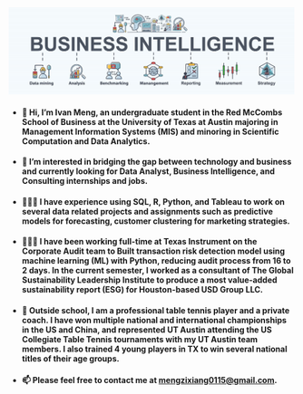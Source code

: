 ![](https://github.com/Ivan-Meng0115/Ivan-Meng0115/blob/main/pasos-business-intelligence-plan-negocios-mineria-datos-analisis-estrategia_35632-173.jpg)
- #### 👋  Hi, I’m Ivan Meng, an undergraduate student in the Red McCombs School of Business at the University of Texas at Austin majoring in Management Information Systems (MIS) and minoring in Scientific Computation and Data Analytics.

- #### 👀  I’m interested in bridging the gap between technology and business and currently looking for Data Analyst, Business Intelligence, and Consulting internships and jobs.

- #### 👨🏻‍💻  I have experience using SQL, R, Python, and Tableau to work on several data related projects and assignments such as predictive models for forecasting, customer clustering for marketing strategies. 

- #### 👨🏻‍💻 I have been working full-time at Texas Instrument on the Corporate Audit team to Built transaction risk detection model using machine learning (ML) with Python, reducing audit process from 16 to 2 days. In the current semester, I worked as a consultant of The Global Sustainability Leadership Institute to produce a most value-added sustainability report (ESG) for Houston-based USD Group LLC.


- #### 🏓  Outside school, I am a professional table tennis player and a private coach.  I have won multiple national and international championships in the US and China, and represented UT Austin attending the US Collegiate Table Tennis tournaments with my UT Austin team members.  I also trained 4 young players in TX to win several national titles of their age groups.

- #### 📫 Please feel free to contact me at mengzixiang0115@gmail.com.


<!---
Ivan-Meng0115/Ivan-Meng0115 is a ✨ special ✨ repository because its `README.md` (this file) appears on your GitHub profile.
You can click the Preview link to take a look at your changes.
--->

